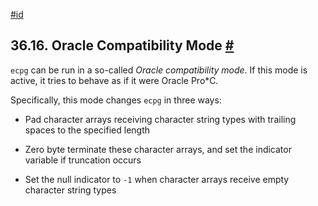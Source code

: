 [#id](#ECPG-ORACLE-COMPAT)

## 36.16. Oracle Compatibility Mode [#](#ECPG-ORACLE-COMPAT)

`ecpg` can be run in a so-called *Oracle compatibility mode*. If this mode is active, it tries to behave as if it were Oracle Pro\*C.

Specifically, this mode changes `ecpg` in three ways:

* Pad character arrays receiving character string types with trailing spaces to the specified length

* Zero byte terminate these character arrays, and set the indicator variable if truncation occurs

* Set the null indicator to `-1` when character arrays receive empty character string types
